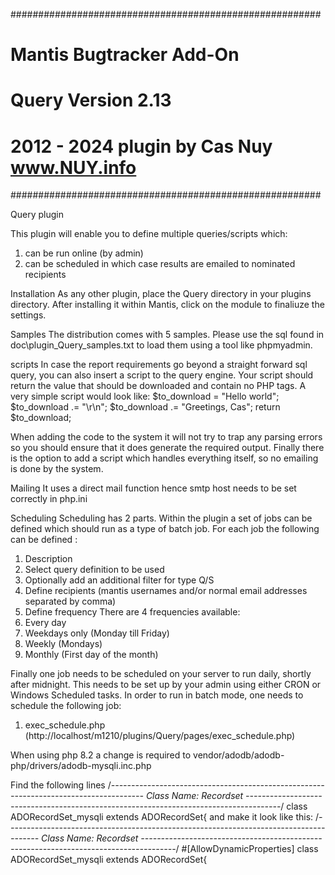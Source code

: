 ########################################################
# 	Mantis Bugtracker Add-On
# 	Query Version 2.13
#	2012 - 2024 plugin by Cas Nuy www.NUY.info
########################################################

Query plugin

This plugin will enable you to define multiple queries/scripts which:
1. can be run online (by admin)
2. can be scheduled in which case results are emailed to nominated recipients

Installation
As any other plugin, place the Query directory in your plugins directory.
After installing it within Mantis, click on the module to finaliuze the settings.

Samples
The distribution comes with 5 samples.
Please use the sql found in doc\plugin_Query_samples.txt to load them using a tool like phpmyadmin.

scripts
In case the report requirements go beyond a straight forward sql query, you can also insert a script to the query engine.
Your script should return the value that should be downloaded and contain no PHP tags.
A very simple script would look like:
$to_download  = "Hello world";
$to_download .= "\r\n";
$to_download .= "Greetings, Cas";
return $to_download;

When adding the code to the system it will not try to trap any parsing errors so you should ensure that it does generate the required output.
Finally there is the option to add a script which handles everything itself, so no emailing is done by the system.

Mailing
It uses a direct mail function hence smtp host needs to be set correctly in php.ini

Scheduling
Scheduling has 2 parts.
Within the plugin a set of jobs can be defined which should run as a type of batch job.
For each job the following  can be defined :
1. Description
2. Select query definition to be used
3. Optionally add an additional  filter for type Q/S
4. Define recipients (mantis usernames and/or normal email addresses separated by comma)
5. Define frequency
There are 4 frequencies available:
1. Every day
2. Weekdays only (Monday till Friday)
3. Weekly (Mondays)
4. Monthly (First day of the month)

Finally one job needs to be scheduled on your server to run daily, shortly after midnight.
This needs to be set up by your admin using either CRON or Windows Scheduled tasks.
In order to run in batch mode, one needs to schedule the following job:
1. exec_schedule.php (http://localhost/m1210/plugins/Query/pages/exec_schedule.php)


When using php 8.2 a change is required to vendor/adodb/adodb-php/drivers/adodb-mysqli.inc.php

Find the following lines
/*--------------------------------------------------------------------------------------
	 Class Name: Recordset
--------------------------------------------------------------------------------------*/
class ADORecordSet_mysqli extends ADORecordSet{
and make it look like this:
/*--------------------------------------------------------------------------------------
	 Class Name: Recordset
--------------------------------------------------------------------------------------*/
#[AllowDynamicProperties]
class ADORecordSet_mysqli extends ADORecordSet{